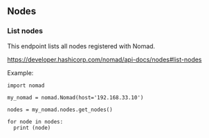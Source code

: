 ## Nodes

### List nodes

This endpoint lists all nodes registered with Nomad.

https://developer.hashicorp.com/nomad/api-docs/nodes#list-nodes

Example:

```
import nomad

my_nomad = nomad.Nomad(host='192.168.33.10')

nodes = my_nomad.nodes.get_nodes()

for node in nodes:
  print (node)
```
